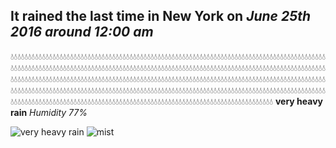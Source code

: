 ## It rained the last time in New York on *June 25th 2016 around 12:00 am*
💧💧💧💧💧💧💧💧💧💧💧💧💧💧💧💧💧💧💧💧💧💧💧💧💧💧💧💧💧💧💧💧💧💧💧💧💧💧💧💧💧💧💧💧💧💧💧💧💧💧💧💧💧💧💧💧💧💧💧💧💧💧💧💧💧💧💧💧💧💧💧💧💧💧💧💧💧💧💧💧💧💧💧💧💧💧💧💧💧💧💧💧💧💧💧💧💧💧💧💧💧💧💧💧💧💧💧💧💧💧💧💧💧💧💧💧💧💧💧💧💧💧💧💧💧💧💧💧💧💧💧💧💧💧💧💧💧💧💧💧💧💧💧💧💧💧💧💧💧💧💧💧💧💧💧💧💧💧💧💧💧💧💧💧💧💧💧💧💧💧💧💧💧💧💧💧💧💧💧💧💧💧💧💧💧💧💧💧💧💧💧💧💧💧💧💧💧💧💧💧💧💧💧💧💧💧💧💧💧💧💧💧💧💧💧💧💧💧💧💧💧💧💧💧💧💧💧💧💧💧💧💧💧💧💧💧💧💧💧💧💧💧💧💧💧💧💧💧💧💧💧💧💧💧💧💧💧💧💧💧💧💧💧💧💧💧💧💧💧💧💧💧💧💧💧💧💧💧💧💧💧💧💧💧💧💧💧💧💧💧💧💧💧💧💧💧💧💧💧💧💧💧💧💧💧💧💧💧💧💧💧💧💧💧💧💧💧💧💧💧💧💧💧💧💧💧💧💧💧💧💧💧💧💧💧💧💧💧💧💧💧💧💧💧💧💧💧💧💧💧💧💧💧💧💧💧💧💧💧💧💧💧💧💧💧💧💧💧💧💧💧💧💧💧💧💧💧💧💧💧💧💧💧💧💧💧💧💧💧💧💧💧💧💧💧💧💧💧💧💧💧💧💧💧💧💧💧💧💧💧💧💧💧💧💧💧💧💧💧💧💧💧💧💧💧💧💧💧💧💧💧💧💧💧💧  **very heavy rain** *Humidity 77%*

![very heavy rain](http://openweathermap.org/img/w/10n.png) ![mist](http://openweathermap.org/img/w/50n.png)
